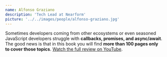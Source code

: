 ```yaml
---
name: Alfonso Graziano
description: 'Tech Lead at Nearform'
picture: '../../images/people/alfonso-graziano.jpg'
---
```


Sometimes developers coming from other ecosystems or even seasoned JavaScript developers struggle with **callbacks, promises, and async/await**. The good news is that in this book you will find **more than 100 pages only to cover those topics**. [Watch the full review on YouTube](https://www.youtube.com/watch?v=9OoaK3UBjMo).
